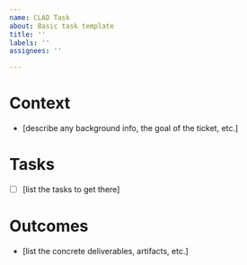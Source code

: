 ```yaml
---
name: CLAD Task
about: Basic task template
title: ''
labels: ''
assignees: ''

---
```


# Context
* [describe any background info, the goal of the ticket, etc.]

# Tasks
- [ ] [list the tasks to get there]

# Outcomes
* [list the concrete deliverables, artifacts, etc.]
